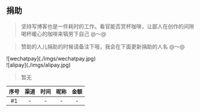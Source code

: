 ## 捐助

> 坚持写博客也是一件耗时的工作。看官能否赏杯咖啡，让鄙人在创作的间隙喝杯暖心的咖啡来犒劳下自己 @～@

> 赞助的人儿捐助的时候请备注下哦，我会在下面更新捐助的人名 @～@

<div style="align: center">![wechatpay](./imgs/wechatpay.jpg)</div> 

<div style="align: center">![alipay](./imgs/alipay.jpg)</div>

> 暂无

|序号|渠道|时间|昵称|金额|
|:---:|:---:|:---:|:---:|:---:|
|#1|-|-|-|-|